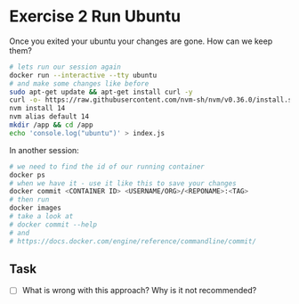 # Exercise 2 Run Ubuntu

Once you exited your ubuntu your changes are gone. How can we keep them?

```bash
# lets run our session again
docker run --interactive --tty ubuntu
# and make some changes like before
sudo apt-get update && apt-get install curl -y
curl -o- https://raw.githubusercontent.com/nvm-sh/nvm/v0.36.0/install.sh | bash
nvm install 14
nvm alias default 14
mkdir /app && cd /app
echo 'console.log("ubuntu")' > index.js
```

In another session:

```bash
# we need to find the id of our running container
docker ps
# when we have it - use it like this to save your changes
docker commit <CONTAINER ID> <USERNAME/ORG>/<REPONAME>:<TAG>
# then run
docker images
# take a look at 
# docker commit --help
# and
# https://docs.docker.com/engine/reference/commandline/commit/
```

## Task

- [ ] What is wrong with this approach? Why is it not recommended?